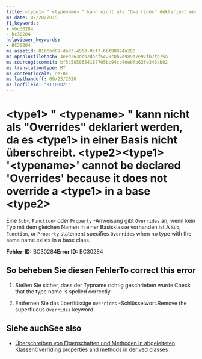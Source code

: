```yaml
---
title: <type1> " <typename> " kann nicht als "Overrides" deklariert werden, da es <type1> in einer Basis nicht überschreibt. <type2>
ms.date: 07/20/2015
f1_keywords:
- vbc30284
- bc30284
helpviewer_keywords:
- BC30284
ms.assetid: 8166bd09-dad3-495d-8cf7-66f90824a288
ms.openlocfilehash: 4eed263dcb2dacf5c20c0b7d989d7e92fb7fb75a
ms.sourcegitcommit: bf5c5850654187705bc94cc40ebfb62fe346ab02
ms.translationtype: MT
ms.contentlocale: de-DE
ms.lasthandoff: 09/23/2020
ms.locfileid: "91100021"
---
```

# <a name="type1-typename-cannot-be-declared-overrides-because-it-does-not-override-a-type1-in-a-base-type2"></a><span data-ttu-id="c55db-102">\<type1> " \<typename> " kann nicht als "Overrides" deklariert werden, da es \<type1> in einer Basis nicht überschreibt. \<type2></span><span class="sxs-lookup"><span data-stu-id="c55db-102">\<type1> '\<typename>' cannot be declared 'Overrides' because it does not override a \<type1> in a base \<type2></span></span>

<span data-ttu-id="c55db-103">Eine `Sub`-, `Function`- oder `Property` -Anweisung gibt `Overrides` an, wenn kein Typ mit dem gleichen Namen in einer Basisklasse vorhanden ist.</span><span class="sxs-lookup"><span data-stu-id="c55db-103">A `Sub`, `Function`, or `Property` statement specifies `Overrides` when no type with the same name exists in a base class.</span></span>  
  
 <span data-ttu-id="c55db-104">**Fehler-ID:** BC30284</span><span class="sxs-lookup"><span data-stu-id="c55db-104">**Error ID:** BC30284</span></span>  
  
## <a name="to-correct-this-error"></a><span data-ttu-id="c55db-105">So beheben Sie diesen Fehler</span><span class="sxs-lookup"><span data-stu-id="c55db-105">To correct this error</span></span>  
  
1. <span data-ttu-id="c55db-106">Stellen Sie sicher, dass der Typname richtig geschrieben wurde.</span><span class="sxs-lookup"><span data-stu-id="c55db-106">Check that the type name is spelled correctly.</span></span>  
  
2. <span data-ttu-id="c55db-107">Entfernen Sie das überflüssige `Overrides` -Schlüsselwort.</span><span class="sxs-lookup"><span data-stu-id="c55db-107">Remove the superfluous `Overrides` keyword.</span></span>  
  
## <a name="see-also"></a><span data-ttu-id="c55db-108">Siehe auch</span><span class="sxs-lookup"><span data-stu-id="c55db-108">See also</span></span>

- [<span data-ttu-id="c55db-109">Überschreiben von Eigenschaften und Methoden in abgeleiteten Klassen</span><span class="sxs-lookup"><span data-stu-id="c55db-109">Overriding properties and methods in derived classes</span></span>](../programming-guide/language-features/objects-and-classes/inheritance-basics.md#overriding-properties-and-methods-in-derived-classes)
